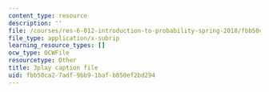 ```yaml
---
content_type: resource
description: ''
file: /courses/res-6-012-introduction-to-probability-spring-2018/fbb50ca27adf9bb91bafb850ef2bd294_aS1o7uTaLF0.srt
file_type: application/x-subrip
learning_resource_types: []
ocw_type: OCWFile
resourcetype: Other
title: 3play caption file
uid: fbb50ca2-7adf-9bb9-1baf-b850ef2bd294
---
```


